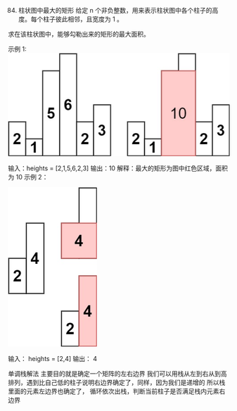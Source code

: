 84. 柱状图中最大的矩形
    给定 n 个非负整数，用来表示柱状图中各个柱子的高度。每个柱子彼此相邻，且宽度为 1 。

求在该柱状图中，能够勾勒出来的矩形的最大面积。



示例 1:
![](柱状图中最大的矩形84_images/290366eb.png)


输入：heights = [2,1,5,6,2,3]
输出：10
解释：最大的矩形为图中红色区域，面积为 10
示例 2：

![](柱状图中最大的矩形84_images/80eb2488.png)

输入： heights = [2,4]
输出： 4

单调栈解法
主要目的就是确定一个矩阵的左右边界
我们可以用栈从左到右从到高排列，遇到比自己低的柱子说明右边界确定了，同样，因为我们是递增的
所以栈里面的元素左边界也确定了，
循环依次出栈，判断当前柱子是否满足栈内元素右边界